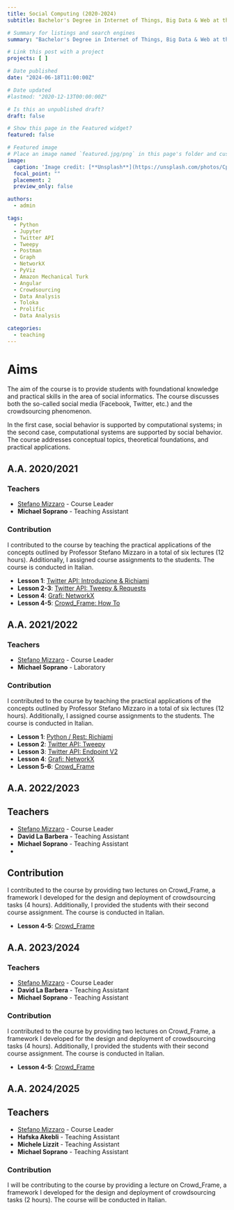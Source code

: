 ```yaml
---
title: Social Computing (2020-2024)
subtitle: Bachelor's Degree in Internet of Things, Big Data & Web at the University of Udine

# Summary for listings and search engines
summary: "Bachelor's Degree in Internet of Things, Big Data & Web at the University of Udine. Academic Years: 2020-2024"

# Link this post with a project
projects: [ ]

# Date published
date: "2024-06-18T11:00:00Z"

# Date updated
#lastmod: "2020-12-13T00:00:00Z"

# Is this an unpublished draft?
draft: false

# Show this page in the Featured widget?
featured: false

# Featured image
# Place an image named `featured.jpg/png` in this page's folder and customize its options here.
image:
  caption: 'Image credit: [**Unsplash**](https://unsplash.com/photos/CpkOjOcXdUY)'
  focal_point: ""
  placement: 2
  preview_only: false

authors:
  - admin

tags:
  - Python
  - Jupyter
  - Twitter API
  - Tweepy
  - Postman
  - Graph
  - NetworkX
  - PyViz
  - Amazon Mechanical Turk
  - Angular
  - Crowdsourcing
  - Data Analysis
  - Toloka
  - Prolific
  - Data Analysis

categories:
  - teaching
---
```


# Aims

The aim of the course is to provide students with foundational knowledge and practical skills in the area of social informatics. The course discusses both the so-called social media (Facebook,
Twitter, etc.) and the crowdsourcing phenomenon.

In the first case, social behavior is supported by computational systems; in the second case, computational systems are supported by social behavior. The course addresses conceptual topics,
theoretical foundations, and practical applications.

## A.A. 2020/2021

### Teachers

- [Stefano Mizzaro](https://users.dimi.uniud.it/~stefano.mizzaro/ "Stefano Mizzaro") - Course Leader
- **Michael Soprano** - Teaching Assistant

### Contribution

I contributed to the course by teaching the practical applications of the concepts outlined by Professor Stefano Mizzaro in a total of six lectures (12 hours). Additionally, I assigned course assignments to the students. The course is conducted in Italian.

- **Lesson 1**: [Twitter API: Introduzione & Richiami](https://www.dropbox.com/scl/fi/xpq3b6zhzf3zpczqkwn9g/SC_MS_1_Twitter_API_Intro_Ric.pptx?rlkey=trdwm6yxgohyktj79c0bu3xsx&dl=0)
- **Lesson 2-3**: [Twitter API: Tweepy & Requests](https://www.dropbox.com/scl/fi/rtdvumim9mzuihlu3zlxu/SC_MS_2-Twitter_API_Tweepy_Req.pptx?rlkey=t7rms0spo58a612oniuda1vey&dl=0)
- **Lesson 4**: [Grafi: NetworkX](https://www.dropbox.com/scl/fi/0e8iz71e45mxix4cmxiam/SC_MS_3_Grafi_NetworkX.pptx?rlkey=ab76koii4j1we6zpwatihhh10&dl=0)
- **Lesson 4-5**: [Crowd_Frame: How To](https://www.dropbox.com/scl/fi/56egim1ixzm1bm4tn988x/SC_MS_4_Crowd_Frame.pptx?rlkey=yl0z8mqxb6q6n4u1h2etfuz5e&dl=0)  

## A.A. 2021/2022

### Teachers

- [Stefano Mizzaro](https://users.dimi.uniud.it/~stefano.mizzaro/ "Stefano Mizzaro") - Course Leader
- **Michael Soprano** - Laboratory

### Contribution

I contributed to the course by teaching the practical applications of the concepts outlined by Professor Stefano Mizzaro in a total of six lectures (12 hours). Additionally, I assigned course assignments to the students. The course is conducted in Italian.

- **Lesson 1**: [Python / Rest: Richiami](https://www.dropbox.com/scl/fi/az4z8x0zu3ysajpjsfs0h/SC_MS_1_Python_Rest_Richiami.pptx?rlkey=ozxl5bwwpp56wjgp3ty01v7tf&dl=0)
- **Lesson 2**: [Twitter API: Tweepy](https://www.dropbox.com/scl/fi/xrtha37m67zob5k7sresz/SC_MS_2-Twitter_API_Tweepy.pptx?rlkey=i54k7eha11f59ies21pyn9u16&dl=0)
- **Lesson 3**: [Twitter API: Endpoint V2](https://www.dropbox.com/scl/fi/93umif7xa71woszewr5zo/SC_MS_3-EndpointV2_Req.pptx?rlkey=zp1vux6vjp1x6xc7evip6l0d4&dl=0)
- **Lesson 4**: [Grafi: NetworkX](https://www.dropbox.com/scl/fi/d22udpapqnitwuc32ban4/SC_MS_4_Grafi_NetworkX.pptx?rlkey=3r949h14dqxsnzwoffprdgaz7&dl=0)
- **Lesson 5-6**: [Crowd_Frame](https://www.dropbox.com/scl/fi/tmgtqxt3ihnvtgj5r0150/SC_MS_5_Crowd_Frame.pptx?rlkey=prdahfpu3u0y7k48dzi2mc1fk&dl=0)

## A.A. 2022/2023

## Teachers

- [Stefano Mizzaro](https://users.dimi.uniud.it/~stefano.mizzaro/ "Stefano Mizzaro") - Course Leader
- **David La Barbera** - Teaching Assistant
- **Michael Soprano** - Teaching Assistant
- 
## Contribution

I contributed to the course by providing two lectures on Crowd_Frame, a framework I developed for the design and deployment of crowdsourcing tasks (4 hours). Additionally, I provided the students with
their second course assignment. The course is conducted in Italian.

- **Lesson 4-5**: [Crowd_Frame](https://www.dropbox.com/scl/fi/ez7aanl9b9vn4m6zt6ckw/22-23.Crowd_Frame.pdf?rlkey=95kkc3nrf9ejy6r17s5i44y7w&st=b24tubx6&dl=0)

## A.A. 2023/2024

### Teachers

- [Stefano Mizzaro](https://users.dimi.uniud.it/~stefano.mizzaro/ "Stefano Mizzaro") - Course Leader
- **David La Barbera** - Teaching Assistant
- **Michael Soprano** - Teaching Assistant

### Contribution

I contributed to the course by providing two lectures on Crowd_Frame, a framework I developed for the design and deployment of crowdsourcing tasks (4 hours). Additionally, I provided the students with
their second course assignment. The course is conducted in Italian.

- **Lesson 4-5**: [Crowd_Frame](https://www.dropbox.com/scl/fi/4rmiryatmpzhyrcmejuyb/SC_MS_4_Crowd_Frame.pptx?rlkey=1cd5jhx1n2fi491qvkagau3un&dl=0)  

## A.A. 2024/2025

## Teachers

- [Stefano Mizzaro](https://users.dimi.uniud.it/~stefano.mizzaro/ "Stefano Mizzaro") - Course Leader
- **Hafska Akebli** - Teaching Assistant
- **Michele Lizzit** - Teaching Assistant
- **Michael Soprano** - Teaching Assistant

### Contribution

I will be contributing to the course by providing a lecture on Crowd_Frame, a framework I developed for the design and deployment of crowdsourcing tasks (2 hours). The course will be conducted in Italian.



